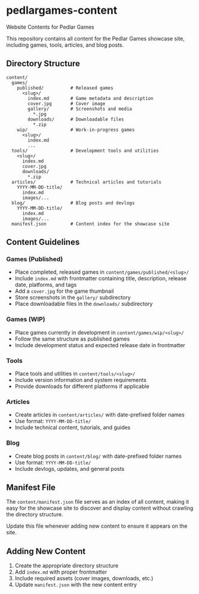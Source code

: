 # pedlargames-content

Website Contents for Pedlar Games

This repository contains all content for the Pedlar Games showcase site, including games, tools, articles, and blog posts.

## Directory Structure

```
content/
  games/
    published/          # Released games
      <slug>/
        index.md        # Game metadata and description
        cover.jpg       # Cover image
        gallery/        # Screenshots and media
          *.jpg
        downloads/      # Downloadable files
          *.zip
    wip/                # Work-in-progress games
      <slug>/
        index.md
        ...
  tools/                # Development tools and utilities
    <slug>/
      index.md
      cover.jpg
      downloads/
        *.zip
  articles/             # Technical articles and tutorials
    YYYY-MM-DD-title/
      index.md
      images/...
  blog/                 # Blog posts and devlogs
    YYYY-MM-DD-title/
      index.md
      images/...
  manifest.json         # Content index for the showcase site
```

## Content Guidelines

### Games (Published)
- Place completed, released games in `content/games/published/<slug>/`
- Include `index.md` with frontmatter containing title, description, release date, platforms, and tags
- Add a `cover.jpg` for the game thumbnail
- Store screenshots in the `gallery/` subdirectory
- Place downloadable files in the `downloads/` subdirectory

### Games (WIP)
- Place games currently in development in `content/games/wip/<slug>/`
- Follow the same structure as published games
- Include development status and expected release date in frontmatter

### Tools
- Place tools and utilities in `content/tools/<slug>/`
- Include version information and system requirements
- Provide downloads for different platforms if applicable

### Articles
- Create articles in `content/articles/` with date-prefixed folder names
- Use format: `YYYY-MM-DD-title/`
- Include technical content, tutorials, and guides

### Blog
- Create blog posts in `content/blog/` with date-prefixed folder names
- Use format: `YYYY-MM-DD-title/`
- Include devlogs, updates, and general posts

## Manifest File

The `content/manifest.json` file serves as an index of all content, making it easy for the showcase site to discover and display content without crawling the directory structure.

Update this file whenever adding new content to ensure it appears on the site.

## Adding New Content

1. Create the appropriate directory structure
2. Add `index.md` with proper frontmatter
3. Include required assets (cover images, downloads, etc.)
4. Update `manifest.json` with the new content entry
